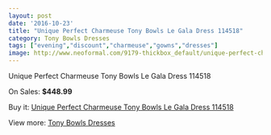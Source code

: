 ```yaml
---
layout: post
date: '2016-10-23'
title: "Unique Perfect Charmeuse Tony Bowls Le Gala Dress 114518"
category: Tony Bowls Dresses
tags: ["evening","discount","charmeuse","gowns","dresses"]
image: http://www.neoformal.com/9179-thickbox_default/unique-perfect-charmeuse-tony-bowls-le-gala-dress-114518.jpg
---
```

Unique Perfect Charmeuse Tony Bowls Le Gala Dress 114518

On Sales: **$448.99**
<a href="https://www.neoformal.com/en/tony-bowls-dresses/3193-unique-perfect-charmeuse-tony-bowls-le-gala-dress-114518.html"><amp-img layout="responsive" width="600" height="600" src="//www.neoformal.com/9179-thickbox_default/unique-perfect-charmeuse-tony-bowls-le-gala-dress-114518.jpg" alt="Unique Perfect Charmeuse Tony Bowls Le Gala Dress 114518 0" /></a>
<a href="https://www.neoformal.com/en/tony-bowls-dresses/3193-unique-perfect-charmeuse-tony-bowls-le-gala-dress-114518.html"><amp-img layout="responsive" width="600" height="600" src="//www.neoformal.com/9180-thickbox_default/unique-perfect-charmeuse-tony-bowls-le-gala-dress-114518.jpg" alt="Unique Perfect Charmeuse Tony Bowls Le Gala Dress 114518 1" /></a>
<a href="https://www.neoformal.com/en/tony-bowls-dresses/3193-unique-perfect-charmeuse-tony-bowls-le-gala-dress-114518.html"><amp-img layout="responsive" width="600" height="600" src="//www.neoformal.com/9181-thickbox_default/unique-perfect-charmeuse-tony-bowls-le-gala-dress-114518.jpg" alt="Unique Perfect Charmeuse Tony Bowls Le Gala Dress 114518 2" /></a>
<a href="https://www.neoformal.com/en/tony-bowls-dresses/3193-unique-perfect-charmeuse-tony-bowls-le-gala-dress-114518.html"><amp-img layout="responsive" width="600" height="600" src="//www.neoformal.com/9182-thickbox_default/unique-perfect-charmeuse-tony-bowls-le-gala-dress-114518.jpg" alt="Unique Perfect Charmeuse Tony Bowls Le Gala Dress 114518 3" /></a>
<a href="https://www.neoformal.com/en/tony-bowls-dresses/3193-unique-perfect-charmeuse-tony-bowls-le-gala-dress-114518.html"><amp-img layout="responsive" width="600" height="600" src="//www.neoformal.com/9183-thickbox_default/unique-perfect-charmeuse-tony-bowls-le-gala-dress-114518.jpg" alt="Unique Perfect Charmeuse Tony Bowls Le Gala Dress 114518 4" /></a>

Buy it: [Unique Perfect Charmeuse Tony Bowls Le Gala Dress 114518](https://www.neoformal.com/en/tony-bowls-dresses/3193-unique-perfect-charmeuse-tony-bowls-le-gala-dress-114518.html "Unique Perfect Charmeuse Tony Bowls Le Gala Dress 114518")

View more: [Tony Bowls Dresses](https://www.neoformal.com/en/33-tony-bowls-dresses "Tony Bowls Dresses")
